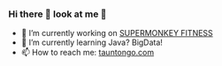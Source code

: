 ### Hi there 👋 look at me :eyes:
- 🔭 I’m currently working on [SUPERMONKEY FITNESS](https://www.supermonkey.com.cn)
- 🌱 I’m currently learning Java? BigData!
- 📫 How to reach me: [tauntongo.com](https://www.tauntongo.com)

<!--
**tauntongo/tauntongo** is a ✨ _special_ ✨ repository because its `README.md` (this file) appears on your GitHub profile.

Here are some ideas to get you started:

- 🔭 I’m currently working on ...
- 🌱 I’m currently learning ...
- 👯 I’m looking to collaborate on ...
- 🤔 I’m looking for help with ...
- 💬 Ask me about ...
- 📫 How to reach me: ...
- 😄 Pronouns: ...
- ⚡ Fun fact: ...
-->
